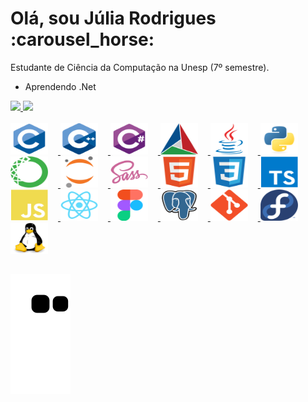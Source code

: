 <h1 align="left">Olá, sou Júlia Rodrigues :carousel_horse: </h1> 

Estudante de Ciência da Computação na Unesp (7º semestre).

- Aprendendo .Net

<div>
  <a href="https://github.com/juliarmn">
  <img height="180em" src="https://github-readme-stats.vercel.app/api?username=juliarmn&show_icons=true&theme=bear&include_all_commits=true&count_private=true"/>
  <img height="180em" src="https://github-readme-stats.vercel.app/api/top-langs/?username=juliarmn&layout=compact&langs_count=9&count_private=true&theme=bear"/>
 </div>
  
  <br>
  
  <div style="display: inline_block">
    
   <img style="padding:0 1rem 0 0" height="50" width="60" src="https://raw.githubusercontent.com/devicons/devicon/master/icons/c/c-original.svg">
   <img style="padding:0 1rem 0 0" height="50" width="60" src="https://github.com/devicons/devicon/blob/master/icons/cplusplus/cplusplus-original.svg">
   <img style="padding:0 1rem 0 0" height="50" width="60" src="https://github.com/devicons/devicon/blob/master/icons/csharp/csharp-original.svg">
   <img style="padding:0 1rem 0 0" height="50" width="60" src="https://github.com/devicons/devicon/blob/master/icons/cmake/cmake-original.svg">
   <img style="padding:0 1rem 0 0" height="50" width="60" src="https://raw.githubusercontent.com/devicons/devicon/master/icons/java/java-original.svg">
   <img style="padding:0 1rem 0 0" height="50" width="60" src="https://raw.githubusercontent.com/devicons/devicon/master/icons/python/python-original.svg">
   <img style="padding:0 1rem 0 0" height="50" width="60" src="https://raw.githubusercontent.com/devicons/devicon/master/icons/anaconda/anaconda-original.svg">
   <img style="padding:0 1rem 0 0" height="50" width="60" src="https://raw.githubusercontent.com/devicons/devicon/master/icons/jupyter/jupyter-original.svg">
   <img style="padding:0 1rem 0 0" height="50" width="60" src="https://raw.githubusercontent.com/devicons/devicon/master/icons/sass/sass-original.svg">
   <img style="padding:0 1rem 0 0" height="50" width="60" src="https://raw.githubusercontent.com/devicons/devicon/master/icons/html5/html5-original.svg">
   <img style="padding:0 1rem 0 0" height="50" width="60" src="https://raw.githubusercontent.com/devicons/devicon/master/icons/css3/css3-original.svg">
   <img style="padding:0 1rem 0 0" height="50" width="60" src="https://github.com/devicons/devicon/blob/master/icons/typescript/typescript-plain.svg">
   <img style="padding:0 1rem 0 0" height="50" width="60" src="https://github.com/devicons/devicon/blob/master/icons/javascript/javascript-plain.svg">
   <img style="padding:0 1rem 0 0" height="50" width="60" src="https://github.com/devicons/devicon/blob/master/icons/react/react-original.svg">
   <img style="padding:0 1rem 0 0" height="50" width="60" src="https://github.com/devicons/devicon/blob/master/icons/figma/figma-original.svg">
   <img style="padding:0 1rem 0 0" height="50" width="60" src="https://github.com/devicons/devicon/blob/master/icons/postgresql/postgresql-original.svg">
   <img style="padding:0 1rem 0 0" height="50" width="60" src="https://github.com/devicons/devicon/blob/master/icons/git/git-original.svg">
   <img style="padding:0 1rem 0 0" height="50" width="60" src="https://github.com/devicons/devicon/blob/master/icons/fedora/fedora-original.svg">
   <img style="padding:0 1rem 0 0" height="50" width="60" src="https://github.com/devicons/devicon/blob/master/icons/linux/linux-original.svg">
   
  </div>

  ##
  
![Snake animation](https://github.com/juliarmn/juliarmn/blob/output/github-contribution-grid-snake.svg)
<!---
juliarmn/juliarmn is a ✨ special ✨ repository because its `README.md` (this file) appears on your GitHub profile.
You can click the Preview link to take a look at your changes.
--->
